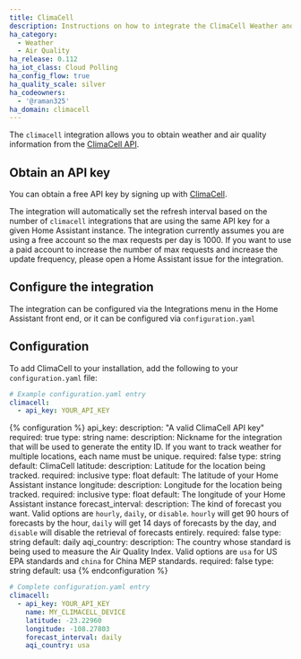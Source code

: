 ```yaml
---
title: ClimaCell
description: Instructions on how to integrate the ClimaCell Weather and Air Quality API into Home Assistant.
ha_category:
  - Weather
  - Air Quality
ha_release: 0.112
ha_iot_class: Cloud Polling
ha_config_flow: true
ha_quality_scale: silver
ha_codeowners:
  - '@raman325'
ha_domain: climacell
---
```


The `climacell` integration allows you to obtain weather and air quality information from the [ClimaCell API](https://www.climacell.co/weather-api/).

## Obtain an API key

You can obtain a free API key by signing up with [ClimaCell](https://developer.climacell.co/sign-up?_ga=2.137889264.1908484805.1591592950-510691096.1591288729).

The integration will automatically set the refresh interval based on the number of `climacell` integrations that are using the same API key for a given Home Assistant instance. The integration currently assumes you are using a free account so the max requests per day is 1000. If you want to use a paid account to increase the number of max requests and increase the update frequency, please open a Home Assistant issue for the integration.

## Configure the integration

The integration can be configured via the Integrations menu in the Home Assistant front end, or it can be configured via `configuration.yaml`

## Configuration

To add ClimaCell to your installation, add the following to your `configuration.yaml` file:

```yaml
# Example configuration.yaml entry
climacell:
  - api_key: YOUR_API_KEY
```

{% configuration %}
api_key:
  description: "A valid ClimaCell API key"
  required: true
  type: string
name:
  description: Nickname for the integration that will be used to generate the entity ID. If you want to track weather for multiple locations, each name must be unique.
  required: false
  type: string
  default: ClimaCell
latitude:
  description: Latitude for the location being tracked.
  required: inclusive
  type: float
  default: The latitude of your Home Assistant instance
longitude:
  description: Longitude for the location being tracked.
  required: inclusive
  type: float
  default: The longitude of your Home Assistant instance
forecast_interval:
  description: The kind of forecast you want. Valid options are `hourly`, `daily`, or `disable`. `hourly` will get 90 hours of forecasts by the hour, `daily` will get 14 days of forecasts by the day, and `disable` will disable the retrieval of forecasts entirely.
  required: false
  type: string
  default: daily
aqi_country:
  description: The country whose standard is being used to measure the Air Quality Index. Valid options are `usa` for US EPA standards and `china` for China MEP standards.
  required: false
  type: string
  default: usa
{% endconfiguration %}

```yaml
# Complete configuration.yaml entry
climacell:
  - api_key: YOUR_API_KEY
    name: MY_CLIMACELL_DEVICE
    latitude: -23.22960
    longitude: -108.27803
    forecast_interval: daily
    aqi_country: usa
```
